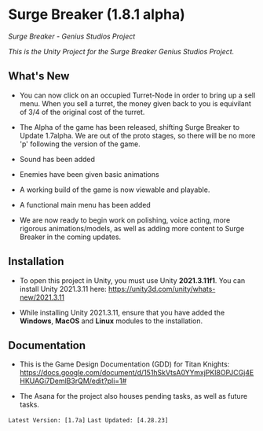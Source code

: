 # Surge Breaker (1.8.1 alpha)
 *Surge Breaker - Genius Studios Project*
 
*This is the Unity Project for the Surge Breaker Genius Studios Project.*

## What's New

- You can now click on an occupied Turret-Node in order to bring up a sell menu. When you sell a turret, the money given back to you is equivilant of 3/4 of the original cost of the turret.

- The Alpha of the game has been released, shifting Surge Breaker to Update 1.7alpha. We are out of the proto stages, so there will be no more 'p' following the version of the game.

- Sound has been added

- Enemies have been given basic animations

- A working build of the game is now viewable and playable.

- A functional main menu has been added

- We are now ready to begin work on polishing, voice acting, more rigorous animations/models, as well as adding more content to Surge Breaker in the coming updates.

## Installation
- To open this project in Unity, you must use Unity __2021.3.11f1__. You can install Unity 2021.3.11 here: https://unity3d.com/unity/whats-new/2021.3.11

- While installing Unity 2021.3.11, ensure that you have added the **Windows**, **MacOS** and **Linux** modules to the installation. 


## Documentation
- This is the Game Design Documentation (GDD) for Titan Knights: https://docs.google.com/document/d/151hSkVtsA0YYmxjPKl8OPJCGj4EHKUAGi7DemlB3rQM/edit?pli=1# 

- The Asana for the project also houses pending tasks, as well as future tasks.



`Latest Version: [1.7a]`
`Last Updated: [4.28.23]`
